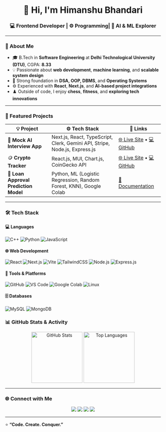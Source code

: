 <h1 align="center">👋 Hi, I'm Himanshu Bhandari</h1>
<h3 align="center">💻 Frontend Developer | ⚙️ Programming| 🤖 AI & ML Explorer </h3>

---

### 🧠 About Me
- 🎓 B.Tech in **Software Engineering** at **Delhi Technological University (DTU)**, CGPA: **8.33**
- 💡 Passionate about **web development**, **machine learning**, and **scalable system design**
- 🧩 Strong foundation in **DSA, OOP, DBMS**, and **Operating Systems**
- ⚙️ Experienced with **React**, **Next.js**, and **AI-based project integrations**
- ♟️ Outside of code, I enjoy **chess**, **fitness**, and **exploring tech innovations**

---

### 🚀 Featured Projects

| 💡 Project | ⚙️ Tech Stack | 🔗 Links |
|-------------|---------------|----------|
| 🤖 **Mock AI Interview App** | Next.js, React, TypeScript, Clerk, Gemini API, Stripe, Node.js, Express.js | [🌐 Live Site](https://mock-interview-ai.vercel.app/sign-in) • [💻 GitHub](https://github.com/bhandari2003/Mock-AI-Interview) |
| 🪙 **Crypto Tracker** | React.js, MUI, Chart.js, CoinGecko API | [🌐 Live Site](https://kryptotracking.netlify.app/) • [💻 GitHub](https://github.com/bhandari2003/Crypto-Tracker) |
| 🧮 **Loan Approval Prediction Model** | Python, ML (Logistic Regression, Random Forest, KNN), Google Colab | [📄 Documentation](https://drive.google.com/file/d/18wIkrb_mxpH1F3mj-nd6PLYAn8BW2bKO/view?usp=sharing) |

---

### 🛠️ Tech Stack

#### 💻 Languages
![C++](https://img.shields.io/badge/C++-00599C?style=for-the-badge&logo=cplusplus&logoColor=white)
![Python](https://img.shields.io/badge/Python-3776AB?style=for-the-badge&logo=python&logoColor=white)
![JavaScript](https://img.shields.io/badge/JavaScript-F7E017?style=for-the-badge&logo=javascript&logoColor=black)

#### 🌐 Web Development
![React](https://img.shields.io/badge/React-20232A?style=for-the-badge&logo=react&logoColor=61DAFB)
![Next.js](https://img.shields.io/badge/Next.js-000000?style=for-the-badge&logo=nextdotjs&logoColor=white)
![Vite](https://img.shields.io/badge/Vite-646CFF?style=for-the-badge&logo=vite&logoColor=white)
![TailwindCSS](https://img.shields.io/badge/Tailwind_CSS-38B2AC?style=for-the-badge&logo=tailwind-css&logoColor=white)
![Node.js](https://img.shields.io/badge/Node.js-339933?style=for-the-badge&logo=nodedotjs&logoColor=white)
![Express.js](https://img.shields.io/badge/Express.js-000000?style=for-the-badge&logo=express&logoColor=white)

#### 🧰 Tools & Platforms
![GitHub](https://img.shields.io/badge/GitHub-171515?style=for-the-badge&logo=github&logoColor=white)
![VS Code](https://img.shields.io/badge/VS_Code-0078D4?style=for-the-badge&logo=visualstudiocode&logoColor=white)
![Google Colab](https://img.shields.io/badge/Google_Colab-F9AB00?style=for-the-badge&logo=googlecolab&logoColor=white)
![Linux](https://img.shields.io/badge/Linux-FCC624?style=for-the-badge&logo=linux&logoColor=black)

#### 🗄️ Databases
![MySQL](https://img.shields.io/badge/MySQL-005C84?style=for-the-badge&logo=mysql&logoColor=white)
![MongoDB](https://img.shields.io/badge/MongoDB-4EA94B?style=for-the-badge&logo=mongodb&logoColor=white)

### 📊 GitHub Stats & Activity

<p align="center">
  <img src="https://github-readme-stats.vercel.app/api?username=bhandari2003&show_icons=true&theme=radical" alt="GitHub Stats" height="165" />
  <img src="https://github-readme-stats.vercel.app/api/top-langs/?username=bhandari2003&layout=compact&theme=radical" alt="Top Languages" height="165" />
</p>

---

### 🌐 Connect with Me
<p align="center">
  <a href="mailto:bhandarihimanshu454@gmail.com"><img src="https://img.shields.io/badge/Gmail-D14836?style=for-the-badge&logo=gmail&logoColor=white"/></a>
  <a href="https://www.linkedin.com/in/himanshu-bhandari-885932225/"><img src="https://img.shields.io/badge/LinkedIn-0077B5?style=for-the-badge&logo=linkedin&logoColor=white"/></a>
  <a href="https://github.com/bhandari2003"><img src="https://img.shields.io/badge/GitHub-171515?style=for-the-badge&logo=github&logoColor=white"/></a>
  <a href="https://leetcode.com/u/bhandari_himanshu/"><img src="https://img.shields.io/badge/LeetCode-FFA116?style=for-the-badge&logo=leetcode&logoColor=white"/></a>
</p>

---

⭐ **“Code. Create. Conquer.”**
      
